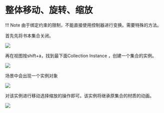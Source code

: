 # 整体移动、旋转、缩放
!!! Note
	由于绑定约束的限制，不能直接使用控制器进行变换。需要特殊的方法。  
	  
首先先将书本集合关闭。

![](image/exclude.png "")

再在视图按shift+a，找到最下面Collection Instance ，创建一个集合的实例。

![](image/addinstance.png "")

场景中会出现一个实例对象

![](image/instance.png "")

对该实例进行移动选择缩放的操作即可。该实例将继承原集合的材质的动画。

![](image/moveins.png "")

